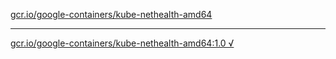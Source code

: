 [gcr.io/google-containers/kube-nethealth-amd64](https://hub.docker.com/r/anjia0532/kube-nethealth-amd64/tags/) 

----
[gcr.io/google-containers/kube-nethealth-amd64:1.0 √](https://hub.docker.com/r/anjia0532/google-containers.kube-nethealth-amd64/tags/)

